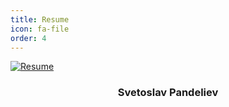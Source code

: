 ```yaml
---
title: Resume
icon: fa-file
order: 4
---
```


<div class="row">
    <div class="4u 12u$(mobile)">
      <div class="item">
        <a href="resume.html" class="image fit"><img src="{{ 'assets/images/undraw_Online_cv_re_gn0a.png' | relative_url }}" alt="Resume" /></a>
        <header>
          <h3>Svetoslav Pandeliev</h3>
        </header>
      </div>
    </div>
</div>
